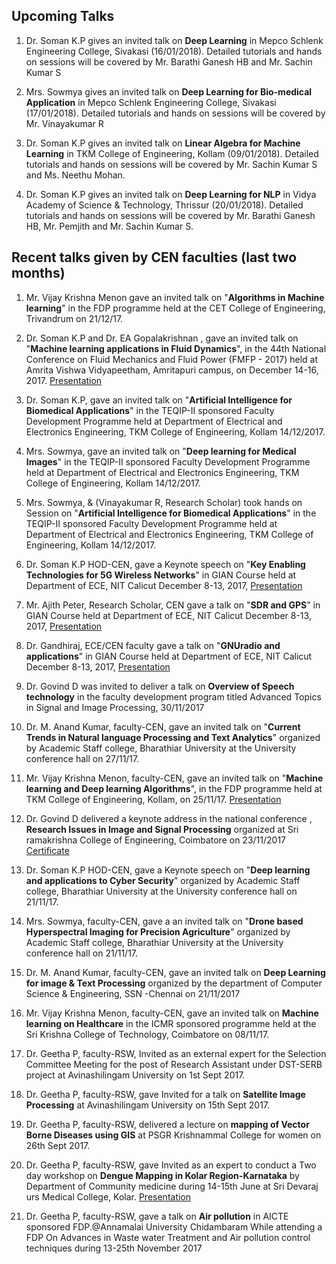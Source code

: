 ## Upcoming Talks
1. Dr. Soman K.P gives an invited talk on **Deep Learning** in Mepco Schlenk Engineering College, Sivakasi (16/01/2018). Detailed tutorials and hands on sessions will be covered by Mr. Barathi Ganesh HB and Mr. Sachin Kumar S

2. Mrs. Sowmya gives an invited talk on **Deep Learning for Bio-medical Application** in Mepco Schlenk Engineering College, Sivakasi (17/01/2018). Detailed tutorials and hands on sessions will be covered by Mr. Vinayakumar R

3. Dr. Soman K.P gives an invited talk on **Linear Algebra for Machine Learning** in TKM College of Engineering, Kollam (09/01/2018). Detailed tutorials and hands on sessions will be covered by Mr. Sachin Kumar S and Ms. Neethu Mohan.

4. Dr. Soman K.P gives an invited talk on **Deep Learning for NLP** in Vidya Academy of Science & Technology, Thrissur (20/01/2018). Detailed tutorials and hands on sessions will be covered by Mr. Barathi Ganesh HB, Mr. Pemjith and Mr. Sachin Kumar S.

## Recent talks given by CEN faculties (last two months) 

1. Mr. Vijay Krishna Menon gave an invited talk on "**Algorithms in Machine learning**" in the FDP programme held at the CET College of Engineering, Trivandrum on 21/12/17.

2. Dr. Soman K.P and Dr. EA Gopalakrishnan , gave an invited talk on "**Machine learning applications in Fluid Dynamics**", in the 44th National Conference on Fluid Mechanics and Fluid Power (FMFP - 2017) held at Amrita Vishwa Vidyapeetham, Amritapuri campus, on December 14-16, 2017. [Presentation](https://github.com/BarathiGanesh-HB/cen-talks/blob/master/fluiddynamics.pdf?raw=true)

3. Dr. Soman K.P, gave an invited talk on "**Artificial Intelligence for Biomedical Applications**" in the TEQIP-II sponsored Faculty Development Programme held at Department of Electrical and Electronics Engineering, TKM College of Engineering, Kollam 14/12/2017.

4. Mrs. Sowmya, gave an invited talk on "**Deep learning for Medical Images**" in the TEQIP-II sponsored Faculty Development Programme held at Department of Electrical and Electronics Engineering, TKM College of Engineering, Kollam 14/12/2017.

5. Mrs. Sowmya, & (Vinayakumar R, Research Scholar) took hands on Session on "**Artificial Intelligence for Biomedical Applications**" in the TEQIP-II sponsored Faculty Development Programme held at Department of Electrical and Electronics Engineering, TKM College of Engineering, Kollam 14/12/2017.

6. Dr. Soman K.P HOD-CEN, gave a Keynote speech on "**Key Enabling Technologies for 5G Wireless Networks**" in GIAN Course held at Department of ECE, NIT Calicut December 8-13, 2017, [Presentation](https://github.com/BarathiGanesh-HB/cen-talks/blob/master/Soman-NIT.pptx?raw=true)

7. Mr. Ajith Peter, Research Scholar, CEN gave a talk on "**SDR and GPS**" in GIAN Course held at Department of ECE, NIT Calicut December 8-13, 2017, [Presentation](https://github.com/BarathiGanesh-HB/cen-talks/blob/master/Ajith%20Peter-NIT.pptx?raw=true)

8. Dr. Gandhiraj, ECE/CEN faculty gave a talk on "**GNUradio and applications**" in GIAN Course held at Department of ECE, NIT Calicut December 8-13, 2017, [Presentation](https://github.com/BarathiGanesh-HB/cen-talks/blob/master/Dr.%20Gandhiraj-NIT.pptx?raw=true)

9. Dr. Govind D was invited to deliver a talk on **Overview of Speech technology** in the faculty development program titled Advanced Topics in Signal and Image Processing, 30/11/2017

10. Dr. M. Anand Kumar, faculty-CEN, gave an invited talk on "**Current Trends in Natural language Processing and Text Analytics**" organized by Academic Staff college, Bharathiar University at the University conference hall on 27/11/17.

11. Mr. Vijay Krishna Menon, faculty-CEN, gave an invited talk on "**Machine learning and Deep learning Algorithms**", in the FDP programme held at TKM College of Engineering, Kollam, on 25/11/17. [Presentation](https://github.com/BarathiGanesh-HB/cen-talks/blob/master/vijay-tkm1.JPG?raw=true)

12. Dr. Govind D delivered a keynote address in the national conference , **Research Issues in Image and Signal Processing** organized at Sri ramakrishna College of Engineering, Coimbatore on 23/11/2017 [Certificate](https://github.com/BarathiGanesh-HB/cen-talks/blob/master/SriRamaKrishna.jpg?raw=true)

13. Dr. Soman K.P HOD-CEN, gave a Keynote speech on "**Deep learning and applications to Cyber Security**" organized by Academic Staff college, Bharathiar University at the University conference hall on 21/11/17.

14. Mrs. Sowmya, faculty-CEN, gave a an invited talk on "**Drone based Hyperspectral Imaging for Precision Agriculture**" organized by Academic Staff college, Bharathiar University at the University conference hall on 21/11/17.

15. Dr. M. Anand Kumar, faculty-CEN, gave an invited talk on **Deep Learning for image & Text Processing** organized by the department of Computer Science & Engineering, SSN -Chennai on 21/11/2017

16. Mr. Vijay Krishna Menon, faculty-CEN, gave an invited talk on **Machine learning on Healthcare** in the ICMR sponsored programme held at the Sri Krishna College of Technology, Coimbatore on 08/11/17.

17. Dr. Geetha P, faculty-RSW, Invited as an external expert for the Selection Committee Meeting for the post of Research Assistant under DST-SERB project at Avinashilingam University on 1st Sept 2017.

18. Dr. Geetha P, faculty-RSW, gave Invited for a talk on **Satellite Image Processing** at Avinashilingam University on 15th Sept 2017.

19. Dr. Geetha P, faculty-RSW, delivered a lecture on **mapping of Vector Borne Diseases using GIS** at PSGR Krishnammal College for women on 26th Sept 2017.

20. Dr. Geetha P, faculty-RSW, gave Invited as an expert to conduct a Two day workshop on **Dengue Mapping in Kolar Region-Karnataka** by Department of Community medicine during 14-15th June at Sri Devaraj urs Medical College, Kolar. [Presentation](https://github.com/BarathiGanesh-HB/cen-talks/blob/master/dev.png?raw=true)

21. Dr. Geetha P, faculty-RSW, gave a talk on **Air pollution** in AICTE sponsored FDP.@Annamalai University Chidambaram While attending a FDP On Advances in Waste water Treatment and Air pollution control techniques during 13-25th November 2017

